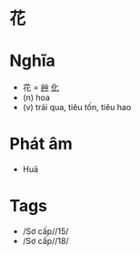 # 花

# Nghĩa
* 花 = [艸](艸.md) [化](化.md)
* (n) hoa
* (v) trải qua, tiêu tốn, tiêu hao

# Phát âm
* Huā

# Tags
* /Sơ cấp//15/
*  /Sơ cấp//18/

